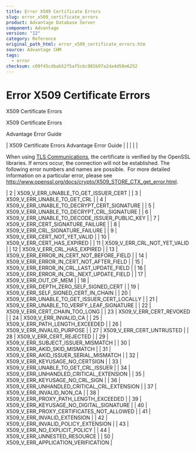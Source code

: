 ```yaml
---
title: Error X509 Certificate Errors
slug: error_x509_certificate_errors
product: Advantage Database Server
component: Advantage
version: "12"
category: Reference
original_path_html: error_x509_certificate_errors.htm
source: Advantage CHM
tags:
  - error
checksum: c09f45cdbab52f5af5c6c985b97a2da4d58e6252
---
```


# Error X509 Certificate Errors

X509 Certificate Errors

X509 Certificate Errors

Advantage Error Guide

| X509 Certificate Errors  Advantage Error Guide |  |  |  |  |

When using [TLS Communications](master_communications_encryption.md), the certificate is verified by the OpenSSL libraries. If errors occur, the connection will not be established. The following error numbers and names are possible.  For more detailed information on a particular error, please see <http://www.openssl.org/docs/crypto/X509_STORE_CTX_get_error.html>.

| 2 | X509\_V\_ERR\_UNABLE\_TO\_GET\_ISSUER\_CERT |
| 3 | X509\_V\_ERR\_UNABLE\_TO\_GET\_CRL |
| 4 | X509\_V\_ERR\_UNABLE\_TO\_DECRYPT\_CERT\_SIGNATURE |
| 5 | X509\_V\_ERR\_UNABLE\_TO\_DECRYPT\_CRL\_SIGNATURE |
| 6 | X509\_V\_ERR\_UNABLE\_TO\_DECODE\_ISSUER\_PUBLIC\_KEY |
| 7 | X509\_V\_ERR\_CERT\_SIGNATURE\_FAILURE |
| 8 | X509\_V\_ERR\_CRL\_SIGNATURE\_FAILURE |
| 9 | X509\_V\_ERR\_CERT\_NOT\_YET\_VALID |
| 10 | X509\_V\_ERR\_CERT\_HAS\_EXPIRED |
| 11 | X509\_V\_ERR\_CRL\_NOT\_YET\_VALID |
| 12 | X509\_V\_ERR\_CRL\_HAS\_EXPIRED |
| 13 | X509\_V\_ERR\_ERROR\_IN\_CERT\_NOT\_BEFORE\_FIELD |
| 14 | X509\_V\_ERR\_ERROR\_IN\_CERT\_NOT\_AFTER\_FIELD |
| 15 | X509\_V\_ERR\_ERROR\_IN\_CRL\_LAST\_UPDATE\_FIELD |
| 16 | X509\_V\_ERR\_ERROR\_IN\_CRL\_NEXT\_UPDATE\_FIELD |
| 17 | X509\_V\_ERR\_OUT\_OF\_MEM |
| 18 | X509\_V\_ERR\_DEPTH\_ZERO\_SELF\_SIGNED\_CERT |
| 19 | X509\_V\_ERR\_SELF\_SIGNED\_CERT\_IN\_CHAIN |
| 20 | X509\_V\_ERR\_UNABLE\_TO\_GET\_ISSUER\_CERT\_LOCALLY |
| 21 | X509\_V\_ERR\_UNABLE\_TO\_VERIFY\_LEAF\_SIGNATURE |
| 22 | X509\_V\_ERR\_CERT\_CHAIN\_TOO\_LONG |
| 23 | X509\_V\_ERR\_CERT\_REVOKED |
| 24 | X509\_V\_ERR\_INVALID\_CA |
| 25 | X509\_V\_ERR\_PATH\_LENGTH\_EXCEEDED |
| 26 | X509\_V\_ERR\_INVALID\_PURPOSE |
| 27 | X509\_V\_ERR\_CERT\_UNTRUSTED |
| 28 | X509\_V\_ERR\_CERT\_REJECTED |
| 29 | X509\_V\_ERR\_SUBJECT\_ISSUER\_MISMATCH |
| 30 | X509\_V\_ERR\_AKID\_SKID\_MISMATCH |
| 31 | X509\_V\_ERR\_AKID\_ISSUER\_SERIAL\_MISMATCH |
| 32 | X509\_V\_ERR\_KEYUSAGE\_NO\_CERTSIGN |
| 33 | X509\_V\_ERR\_UNABLE\_TO\_GET\_CRL\_ISSUER |
| 34 | X509\_V\_ERR\_UNHANDLED\_CRITICAL\_EXTENSION |
| 35 | X509\_V\_ERR\_KEYUSAGE\_NO\_CRL\_SIGN |
| 36 | X509\_V\_ERR\_UNHANDLED\_CRITICAL\_CRL\_EXTENSION |
| 37 | X509\_V\_ERR\_INVALID\_NON\_CA |
| 38 | X509\_V\_ERR\_PROXY\_PATH\_LENGTH\_EXCEEDED |
| 39 | X509\_V\_ERR\_KEYUSAGE\_NO\_DIGITAL\_SIGNATURE |
| 40 | X509\_V\_ERR\_PROXY\_CERTIFICATES\_NOT\_ALLOWED |
| 41 | X509\_V\_ERR\_INVALID\_EXTENSION |
| 42 | X509\_V\_ERR\_INVALID\_POLICY\_EXTENSION |
| 43 | X509\_V\_ERR\_NO\_EXPLICIT\_POLICY |
| 44 | X509\_V\_ERR\_UNNESTED\_RESOURCE |
| 50 | X509\_V\_ERR\_APPLICATION\_VERIFICATION |
